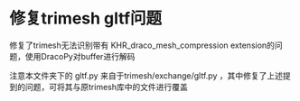 # 修复trimesh gltf问题

修复了trimesh无法识别带有 KHR_draco_mesh_compression extension的问题，使用DracoPy对buffer进行解码

注意本文件夹下的 gltf.py 来自于trimesh/exchange/gltf.py ，其中修复了上述提到的问题，可将其与原trimesh库中的文件进行覆盖
